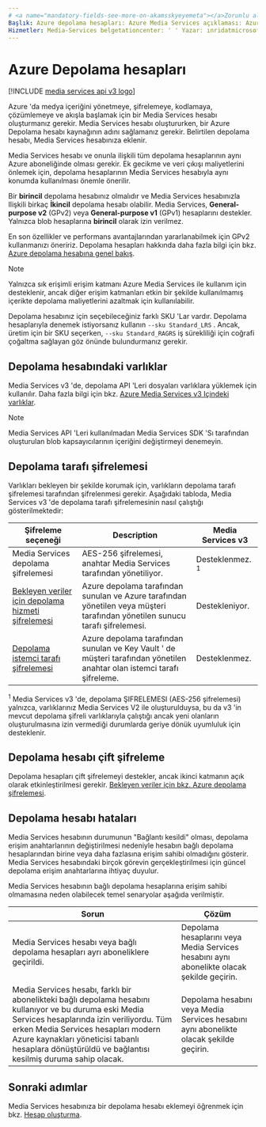 ```yaml
---
# <a name="mandatory-fields-see-more-on-akamsskyeyemeta"></a>Zorunlu alanlar. Aka.ms/skyeye/meta hakkında daha fazla bilgi için bkz..
Başlık: Azure depolama hesapları: Azure Media Services açıklaması: Azure Media Services ile kullanmak için Azure depolama hesabı oluşturmayı öğrenin.
Hizmetler: Media-Services belgetationcenter: ' ' Yazar: ınridatmicrosoft Manager: femıla Düzenleyicisi: ' ' MS. Service: Media-Services MS. Workload: MS. Topic: kavramsal MS. Date: 01/29/2021 MS. Author: inhenkel
---
```


# <a name="azure-storage-accounts"></a>Azure Depolama hesapları

[!INCLUDE [media services api v3 logo](./includes/v3-hr.md)]

Azure 'da medya içeriğini yönetmeye, şifrelemeye, kodlamaya, çözümlemeye ve akışla başlamak için bir Media Services hesabı oluşturmanız gerekir. Media Services hesabı oluştururken, bir Azure Depolama hesabı kaynağının adını sağlamanız gerekir. Belirtilen depolama hesabı, Media Services hesabınıza eklenir.

Media Services hesabı ve onunla ilişkili tüm depolama hesaplarının aynı Azure aboneliğinde olması gerekir. Ek gecikme ve veri çıkışı maliyetlerini önlemek için, depolama hesaplarının Media Services hesabıyla aynı konumda kullanılması önemle önerilir.

Bir **birincil** depolama hesabınız olmalıdır ve Media Services hesabınızla Ilişkili birkaç **İkincil** depolama hesabı olabilir. Media Services, **General-purpose v2** (GPv2) veya **General-purpose v1** (GPv1) hesaplarını destekler. Yalnızca blob hesaplarına **birincil** olarak izin verilmez.

En son özellikler ve performans avantajlarından yararlanabilmek için GPv2 kullanmanızı öneririz. Depolama hesapları hakkında daha fazla bilgi için bkz. [Azure depolama hesabına genel bakış](../../storage/common/storage-account-overview.md).

> [!NOTE]
> Yalnızca sık erişimli erişim katmanı Azure Media Services ile kullanım için desteklenir, ancak diğer erişim katmanları etkin bir şekilde kullanılmamış içerikte depolama maliyetlerini azaltmak için kullanılabilir.

Depolama hesabınız için seçebileceğiniz farklı SKU 'Lar vardır. Depolama hesaplarıyla denemek istiyorsanız kullanın `--sku Standard_LRS` . Ancak, üretim için bir SKU seçerken, `--sku Standard_RAGRS` iş sürekliliği için coğrafi çoğaltma sağlayan göz önünde bulundurmanız gerekir.

## <a name="assets-in-a-storage-account"></a>Depolama hesabındaki varlıklar

Media Services v3 'de, depolama API 'Leri dosyaları varlıklara yüklemek için kullanılır. Daha fazla bilgi için bkz. [Azure Media Services v3 Içindeki varlıklar](assets-concept.md).

> [!Note]
> Media Services API 'Leri kullanılmadan Media Services SDK 'Sı tarafından oluşturulan blob kapsayıcılarının içeriğini değiştirmeyi denemeyin.

## <a name="storage-side-encryption"></a>Depolama tarafı şifrelemesi

Varlıkları bekleyen bir şekilde korumak için, varlıkların depolama tarafı şifrelemesi tarafından şifrelenmesi gerekir. Aşağıdaki tabloda, Media Services v3 'de depolama tarafı şifrelemesinin nasıl çalıştığı gösterilmektedir:

|Şifreleme seçeneği|Description|Media Services v3|
|---|---|---|
|Media Services depolama şifrelemesi| AES-256 şifrelemesi, anahtar Media Services tarafından yönetiliyor. |Desteklenmez. <sup>1</sup>|
|[Bekleyen veriler için depolama hizmeti şifrelemesi](../../storage/common/storage-service-encryption.md)|Azure depolama tarafından sunulan ve Azure tarafından yönetilen veya müşteri tarafından yönetilen sunucu tarafı şifrelemesi.|Destekleniyor.|
|[Depolama istemci tarafı şifrelemesi](../../storage/common/storage-client-side-encryption.md)|Azure depolama tarafından sunulan ve Key Vault ' de müşteri tarafından yönetilen anahtar olan istemci tarafı şifreleme.|Desteklenmez.|

<sup>1</sup> Media Services v3 'de, depolama ŞIFRELEMESI (AES-256 şifrelemesi) yalnızca, varlıklarınız Media Services V2 ile oluşturulduysa, bu da v3 'in mevcut depolama şifreli varlıklarıyla çalıştığı ancak yeni olanların oluşturulmasına izin vermediği durumlarda geriye dönük uyumluluk için desteklenir.

## <a name="storage-account-double-encryption"></a>Depolama hesabı çift şifreleme

Depolama hesapları çift şifrelemeyi destekler, ancak ikinci katmanın açık olarak etkinleştirilmesi gerekir. [Bekleyen veriler için bkz. Azure depolama şifrelemesi](../../storage/common/storage-service-encryption.md#doubly-encrypt-data-with-infrastructure-encryption).  

## <a name="storage-account-errors"></a>Depolama hesabı hataları

Media Services hesabının durumunun "Bağlantı kesildi" olması, depolama erişim anahtarlarının değiştirilmesi nedeniyle hesabın bağlı depolama hesaplarından birine veya daha fazlasına erişim sahibi olmadığını gösterir. Media Services hesabındaki birçok görevin gerçekleştirilmesi için güncel depolama erişim anahtarlarına ihtiyaç duyulur.

Media Services hesabının bağlı depolama hesaplarına erişim sahibi olmamasına neden olabilecek temel senaryolar aşağıda verilmiştir.

|Sorun|Çözüm|
|---|---|
|Media Services hesabı veya bağlı depolama hesapları ayrı aboneliklere geçirildi. |Depolama hesaplarını veya Media Services hesabını aynı abonelikte olacak şekilde geçirin. |
|Media Services hesabı, farklı bir abonelikteki bağlı depolama hesabını kullanıyor ve bu duruma eski Media Services hesaplarında izin veriliyordu. Tüm erken Media Services hesapları modern Azure kaynakları yöneticisi tabanlı hesaplara dönüştürüldü ve bağlantısı kesilmiş duruma sahip olacak. |Depolama hesabını veya Media Services hesabını aynı abonelikte olacak şekilde geçirin.|

## <a name="next-steps"></a>Sonraki adımlar

Media Services hesabınıza bir depolama hesabı eklemeyi öğrenmek için bkz. [Hesap oluşturma](./account-create-how-to.md).